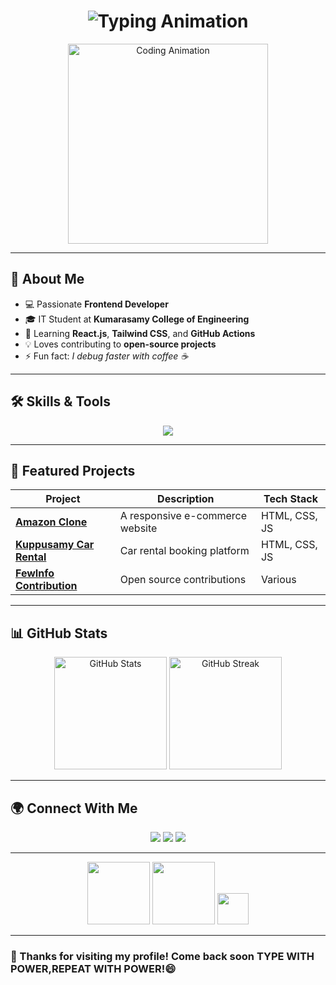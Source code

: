 <!-- Typing Animation Heading -->
<h1 align="center">
  <img src="https://readme-typing-svg.herokuapp.com?font=Fira+Code&size=30&pause=100&color=F78C6C&center=true&vCenter=true&width=500&lines=Hey+there!+👋;I'm+Kumaresan+C;  Frontend+Developer+%26+IT+Student;Open+Source+Contributor+🚀" alt="Typing Animation" />
</h1>

<!-- Coding GIF -->
<p align="center">
  <img src="https://media.giphy.com/media/qgQUggAC3Pfv687qPC/giphy.gif" width="320" alt="Coding Animation">
</p>

---

## 🚀 About Me
- 💻 Passionate **Frontend Developer**  
- 🎓 IT Student at **Kumarasamy College of Engineering**  
- 🌱 Learning **React.js**, **Tailwind CSS**, and **GitHub Actions**  
- 💡 Loves contributing to **open-source projects**  
- ⚡ Fun fact: *I debug faster with coffee ☕*  

---

## 🛠 Skills & Tools
<p align="center">
  <img src="https://skillicons.dev/icons?i=html,css,js,react,tailwind,git,github,vscode" />
</p>

---

## 📌 Featured Projects
| Project | Description | Tech Stack |
|---------|-------------|------------|
| [**Amazon Clone**](https://github.com/kumaresan-07/Amazon-Clone) | A responsive e-commerce website | HTML, CSS, JS |
| [**Kuppusamy Car Rental**](https://github.com/kumaresan-07/Car-Rental) | Car rental booking platform | HTML, CSS, JS |
| [**FewInfo Contribution**](https://github.com/Fewinfos) | Open source contributions | Various |

---

## 📊 GitHub Stats
<p align="center">
  <img src="https://github-readme-stats.vercel.app/api?username=kumaresan-07&show_icons=true&theme=tokyonight" alt="GitHub Stats" height="180" />
  <img src="https://github-readme-streak-stats.herokuapp.com/?user=kumaresan-07&theme=tokyonight" alt="GitHub Streak" height="180" />
</p>

---

## 🌍 Connect With Me
<p align="center">
  <a href="https://linkedin.com/in/kumaresan-c-559b24329"><img src="https://img.shields.io/badge/-LinkedIn-%230077B5?style=for-the-badge&logo=linkedin&logoColor=white"/></a>
  <a href="mailto:kumaresankavi07@gmail.com"><img src="https://img.shields.io/badge/-Gmail-%23EA4335?style=for-the-badge&logo=gmail&logoColor=white"/></a>
  <a href="https://github.com/kumaresan-07"><img src="https://img.shields.io/badge/-GitHub-%23121011?style=for-the-badge&logo=github&logoColor=white"/></a>
</p>

---
<p align="center">
  <img src="https://raw.githubusercontent.com/rahulbanerjee26/githubProfileReadmeGenerator/main/gifs/handShake.gif" width="100">
  <img src="https://raw.githubusercontent.com/rahulbanerjee26/githubProfileReadmeGenerator/main/gifs/hacker.gif" width="100">
  <img src="https://raw.githubusercontent.com/rahulbanerjee26/githubProfileReadmeGenerator/main/gifs/star.gif" width="50">
</p>

---

### 🎉 Thanks for visiting my profile! Come back soon TYPE WITH POWER,REPEAT WITH POWER!😄
